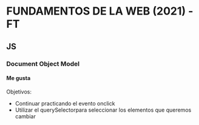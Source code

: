 # FUNDAMENTOS DE LA WEB (2021) - FT
## JS
### Document Object Model
#### Me gusta

Objetivos:
* Continuar practicando el evento onclick
* Utilizar el querySelectorpara seleccionar los elementos que queremos cambiar